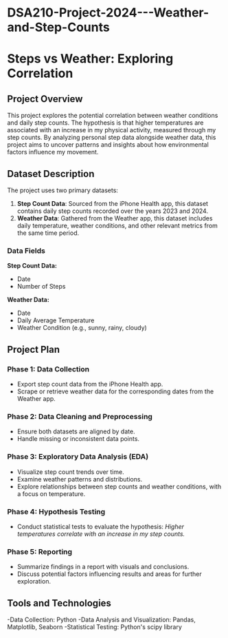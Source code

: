 # DSA210-Project-2024---Weather-and-Step-Counts

# Steps vs Weather: Exploring Correlation  

## Project Overview  
This project explores the potential correlation between weather conditions and daily step counts. The hypothesis is that higher temperatures are associated with an increase in my physical activity, measured through my step counts. By analyzing personal step data alongside weather data, this project aims to uncover patterns and insights about how environmental factors influence my movement.  

## Dataset Description  
The project uses two primary datasets:  
1. **Step Count Data**: Sourced from the iPhone Health app, this dataset contains daily step counts recorded over the years 2023 and 2024.  
2. **Weather Data**: Gathered from the Weather app, this dataset includes daily temperature, weather conditions, and other relevant metrics from the same time period.  

### Data Fields  
**Step Count Data:**  
- Date  
- Number of Steps  

**Weather Data:**  
- Date  
- Daily Average Temperature  
- Weather Condition (e.g., sunny, rainy, cloudy)  

## Project Plan  

### Phase 1: Data Collection  
- Export step count data from the iPhone Health app.  
- Scrape or retrieve weather data for the corresponding dates from the Weather app.  

### Phase 2: Data Cleaning and Preprocessing  
- Ensure both datasets are aligned by date.  
- Handle missing or inconsistent data points.  

### Phase 3: Exploratory Data Analysis (EDA)  
- Visualize step count trends over time.  
- Examine weather patterns and distributions.  
- Explore relationships between step counts and weather conditions, with a focus on temperature.  

### Phase 4: Hypothesis Testing  
- Conduct statistical tests to evaluate the hypothesis: *Higher temperatures correlate with an increase in my step counts.*  

### Phase 5: Reporting  
- Summarize findings in a report with visuals and conclusions.  
- Discuss potential factors influencing results and areas for further exploration.  

## Tools and Technologies  
-Data Collection: Python
-Data Analysis and Visualization: Pandas, Matplotlib, Seaborn
-Statistical Testing: Python's scipy library


